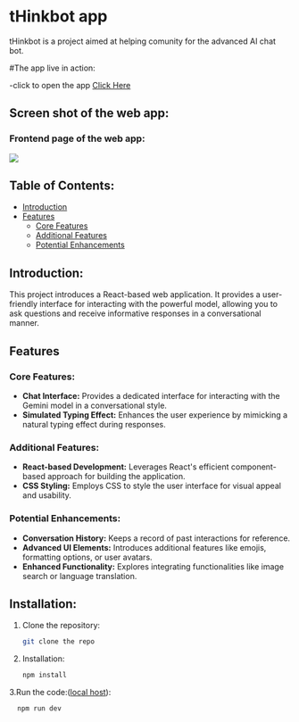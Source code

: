 # tHinkbot app

tHinkbot is a project aimed at helping comunity for the advanced AI chat bot.

#The app live in action:

-click to open the app [Click Here](https://t-h-inkbot.vercel.app/)

## Screen shot of the web app:
### Frontend page of the web app:
<img src="https://utfs.io/f/mJvRnIkXEid5MKMLkTS0NRHvAfoKQiFtc7Os63hCJ5lbISa4">

## Table of Contents:

- [Introduction](#introduction)
- [Features](#features)
  - [Core Features](#core-features)
  - [Additional Features](#additional-features)
  - [Potential Enhancements](#potential-enhancements)

## Introduction:

This project introduces a React-based web application. It provides a user-friendly interface for interacting with the powerful model, allowing you to ask questions and receive informative responses in a conversational manner.

## Features

### Core Features:

- **Chat Interface:** Provides a dedicated interface for interacting with the Gemini model in a conversational style.
- **Simulated Typing Effect:** Enhances the user experience by mimicking a natural typing effect during responses.


### Additional Features:

- **React-based Development:** Leverages React's efficient component-based approach for building the application.
- **CSS Styling:** Employs CSS to style the user interface for visual appeal and usability.

### Potential Enhancements:

- **Conversation History:** Keeps a record of past interactions for reference.
- **Advanced UI Elements:** Introduces additional features like emojis, formatting options, or user avatars.
- **Enhanced Functionality:** Explores integrating functionalities like image search or language translation.

## Installation:

1. Clone the repository:

   ```bash
   git clone the repo
2. Installation:
   
   ```bash
   npm install   
 3.Run the code:([local host](http://localhost:3000)):

   ```bash
     npm run dev 

  
